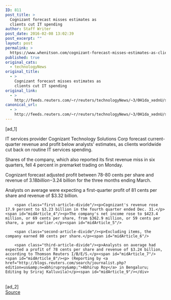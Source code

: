 ```yaml
---
ID: 811
post_title: >
  Cognizant forecast misses estimates as
  clients cut IT spending
author: Staff Writer
post_date: 2016-02-08 13:02:39
post_excerpt: ""
layout: post
permalink: >
  https://www.whenitson.com/cognizant-forecast-misses-estimates-as-clients-cut-it-spending/
published: true
original_cats:
  - technologyNews
original_title:
  - >
    Cognizant forecast misses estimates as
    clients cut IT spending
original_link:
  - >
    http://feeds.reuters.com/~r/reuters/technologyNews/~3/0H1da_xednU/story01.htm
canonical_url:
  - >
    http://feeds.reuters.com/~r/reuters/technologyNews/~3/0H1da_xednU/story01.htm
---
```

 [ad_1]
<br><div id="articleText">
<span id="midArticle_start"/>

<span class="focusParagraph" readability="4"><p><span class="articleLocatio&lt;/span&gt;n">IT services provider Cognizant Technology Solutions Corp forecast current-quarter revenue and profit below analysts' estimates, as clients worldwide cut back on routine IT services spending.</span></p></span><span id="midArticle_0"/><p>Shares of the company, which also reported its first revenue miss in six quarters, fell 4 percent in premarket trading on Monday.</p><span id="midArticle_1"/><p>Cognizant forecast adjusted profit between 78-80 cents per share and revenue of $3.18 billion-$3.24 billion for the three months ending March.</p><span id="midArticle_2"/><p>Analysts on average were expecting a first-quarter profit of 81 cents per share and revenue of $3.32 billion.</p><span id="midArticle_3"/>
        
        <span class="first-article-divide"/><p>Cognizant's revenue rose 17.9 percent to $3.23 billion in the fourth quarter ended Dec. 31.</p><span id="midArticle_4"/><p>The company's net income rose to $423.4 million, or 69 cents per share, from $362.9 million, or 59 cents per share, a year earlier.</p><span id="midArticle_5"/>
        
        <span class="second-article-divide"/><p>Excluding items, the company earned 80 cents per share.</p><span id="midArticle_6"/>
        
        <span class="third-article-divide"/><p>Analysts on average had expected a profit of 78 cents per share and revenue of $3.24 billion, according to Thomson Reuters I/B/E/S.</p><span id="midArticle_7"/><span id="midArticle_8"/><p> (Reporting by <a href="http://blogs.reuters.com/search/journalist.php?edition=us&amp;n=abhiruproy&amp;">Abhirup Roy</a> in Bengaluru; Editing by Sriraj Kalluvila)</p><span id="midArticle_9"/></div>
<br>[ad_2]
<br><a href="http://feeds.reuters.com/~r/reuters/technologyNews/~3/0H1da_xednU/story01.htm">Source </a>